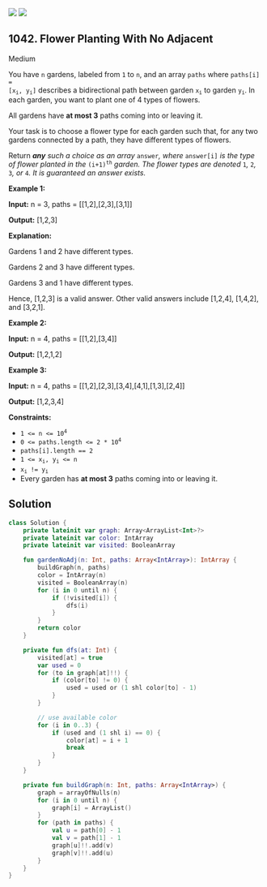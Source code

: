 [![](https://img.shields.io/github/stars/javadev/LeetCode-in-Kotlin?label=Stars&style=flat-square)](https://github.com/javadev/LeetCode-in-Kotlin)
[![](https://img.shields.io/github/forks/javadev/LeetCode-in-Kotlin?label=Fork%20me%20on%20GitHub%20&style=flat-square)](https://github.com/javadev/LeetCode-in-Kotlin/fork)

## 1042\. Flower Planting With No Adjacent

Medium

You have `n` gardens, labeled from `1` to `n`, and an array `paths` where <code>paths[i] = [x<sub>i</sub>, y<sub>i</sub>]</code> describes a bidirectional path between garden <code>x<sub>i</sub></code> to garden <code>y<sub>i</sub></code>. In each garden, you want to plant one of 4 types of flowers.

All gardens have **at most 3** paths coming into or leaving it.

Your task is to choose a flower type for each garden such that, for any two gardens connected by a path, they have different types of flowers.

Return _**any** such a choice as an array_ `answer`_, where_ `answer[i]` _is the type of flower planted in the_ <code>(i+1)<sup>th</sup></code> _garden. The flower types are denoted_ `1`_,_ `2`_,_ `3`_, or_ `4`_. It is guaranteed an answer exists._

**Example 1:**

**Input:** n = 3, paths = \[\[1,2],[2,3],[3,1]]

**Output:** [1,2,3]

**Explanation:** 

Gardens 1 and 2 have different types. 

Gardens 2 and 3 have different types. 

Gardens 3 and 1 have different types. 

Hence, [1,2,3] is a valid answer. Other valid answers include [1,2,4], [1,4,2], and [3,2,1].

**Example 2:**

**Input:** n = 4, paths = \[\[1,2],[3,4]]

**Output:** [1,2,1,2]

**Example 3:**

**Input:** n = 4, paths = \[\[1,2],[2,3],[3,4],[4,1],[1,3],[2,4]]

**Output:** [1,2,3,4]

**Constraints:**

*   <code>1 <= n <= 10<sup>4</sup></code>
*   <code>0 <= paths.length <= 2 * 10<sup>4</sup></code>
*   `paths[i].length == 2`
*   <code>1 <= x<sub>i</sub>, y<sub>i</sub> <= n</code>
*   <code>x<sub>i</sub> != y<sub>i</sub></code>
*   Every garden has **at most 3** paths coming into or leaving it.

## Solution

```kotlin
class Solution {
    private lateinit var graph: Array<ArrayList<Int>?>
    private lateinit var color: IntArray
    private lateinit var visited: BooleanArray

    fun gardenNoAdj(n: Int, paths: Array<IntArray>): IntArray {
        buildGraph(n, paths)
        color = IntArray(n)
        visited = BooleanArray(n)
        for (i in 0 until n) {
            if (!visited[i]) {
                dfs(i)
            }
        }
        return color
    }

    private fun dfs(at: Int) {
        visited[at] = true
        var used = 0
        for (to in graph[at]!!) {
            if (color[to] != 0) {
                used = used or (1 shl color[to] - 1)
            }
        }

        // use available color
        for (i in 0..3) {
            if (used and (1 shl i) == 0) {
                color[at] = i + 1
                break
            }
        }
    }

    private fun buildGraph(n: Int, paths: Array<IntArray>) {
        graph = arrayOfNulls(n)
        for (i in 0 until n) {
            graph[i] = ArrayList()
        }
        for (path in paths) {
            val u = path[0] - 1
            val v = path[1] - 1
            graph[u]!!.add(v)
            graph[v]!!.add(u)
        }
    }
}
```